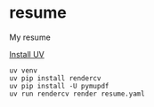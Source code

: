 # resume
My resume

[Install UV](https://docs.astral.sh/uv/getting-started/installation/)

```shell
uv venv
uv pip install rendercv
uv pip install -U pymupdf
uv run rendercv render resume.yaml 
```
